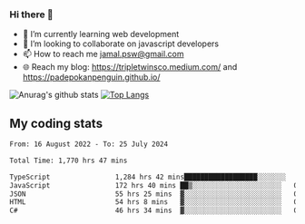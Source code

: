### Hi there 👋

<!--
**padepokanpenguin/padepokanpenguin** is a ✨ _special_ ✨ repository because its `README.md` (this file) appears on your GitHub profile.
-->

- 🌱 I’m currently learning  web development
- 👯 I’m looking to collaborate on javascript developers
- 📫 How to reach me jamal.psw@gmail.com
- 🌐 Reach my blog:
   https://tripletwinsco.medium.com/ and
   https://padepokanpenguin.github.io/

![Anurag's github stats](https://github-readme-stats.vercel.app/api?username=padepokanpenguin&count_private=true&disable_animations=false&show_icons=true&theme=default)
[![Top Langs](https://github-readme-stats.vercel.app/api/top-langs/?username=padepokanpenguin&theme=default&layout=compact)](https://github.com/padepokanpenguin)

## My coding stats

<!--START_SECTION:waka-->

```txt
From: 16 August 2022 - To: 25 July 2024

Total Time: 1,770 hrs 47 mins

TypeScript                1,284 hrs 42 mins██████████████████░░░░░░░   72.55 %
JavaScript                172 hrs 40 mins ██▒░░░░░░░░░░░░░░░░░░░░░░   09.75 %
JSON                      55 hrs 25 mins  ▓░░░░░░░░░░░░░░░░░░░░░░░░   03.13 %
HTML                      54 hrs 8 mins   ▓░░░░░░░░░░░░░░░░░░░░░░░░   03.06 %
C#                        46 hrs 34 mins  ▓░░░░░░░░░░░░░░░░░░░░░░░░   02.63 %
```

<!--END_SECTION:waka-->


